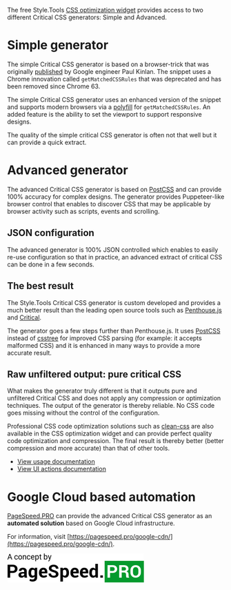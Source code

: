 The free Style.Tools [CSS optimization widget](../README.md) provides access to two different Critical CSS generators: Simple and Advanced.

# Simple generator

The simple Critical CSS generator is based on a browser-trick that was originally [published](https://gist.github.com/PaulKinlan/6284142) by Google engineer Paul Kinlan. The snippet uses a Chrome innovation called `getMatchedCSSRules` that was deprecated and has been removed since Chrome 63.

The simple Critical CSS generator uses an enhanced version of the snippet and supports modern browsers via a [polyfill](https://github.com/ovaldi/getMatchedCSSRules) for `getMatchedCSSRules`. An added feature is the ability to set the viewport to support responsive designs.

The quality of the simple critical CSS generator is often not that well but it can provide a quick extract.

# Advanced generator

The advanced Critical CSS generator is based on [PostCSS](https://github.com/postcss/postcss) and can provide 100% accuracy for complex designs. The generator provides Puppeteer-like browser control that enables to discover CSS that may be applicable by browser activity such as scripts, events and scrolling.

## JSON configuration

The advanced generator is 100% JSON controlled which enables to easily re-use configuration so that in practice, an advanced extract of critical CSS can be done in a few seconds.

## The best result

The Style.Tools Critical CSS generator is custom developed and provides a much better result than the leading open source tools such as [Penthouse.js](https://github.com/pocketjoso/penthouse/) and [Critical](https://github.com/addyosmani/critical). 

The generator goes a few steps further than Penthouse.js. It uses [PostCSS](https://github.com/postcss/postcss) instead of [csstree](https://github.com/csstree/csstree) for improved CSS parsing (for example: it accepts malformed CSS) and it is enhanced in many ways to provide a more accurate result.

## Raw unfiltered output: pure critical CSS

What makes the generator truly different is that it outputs pure and unfiltered Critical CSS and does not apply any compression or optimization techniques. The output of the generator is thereby reliable. No CSS code goes missing without the control of the configuration.

Professional CSS code optimization solutions such as [clean-css](https://github.com/jakubpawlowicz/clean-css) are also available in the CSS optimization widget and can provide perfect quality code optimization and compression. The final result is thereby better (better compression and more accurate) than that of other tools.

- [View usage documentation](./advanced-usage.md)
- [View UI actions documentation](./advanced-usage.md)

# Google Cloud based automation

[PageSpeed.PRO](https://pagespeed.pro) can provide the advanced Critical CSS generator as an **automated solution** based on Google Cloud infrastructure. 

For information, visit [https://pagespeed.pro/google-cdn/](https://pagespeed.pro/google-cdn/).

[![](../gitbook/images/psp-concept.jpg)](https://pagespeed.pro/)
